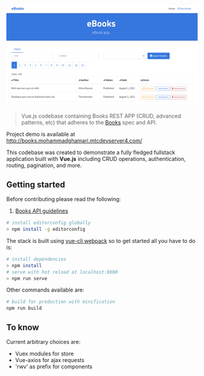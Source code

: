 # ![Books FrontEnd App](./books.png)

> Vue.js codebase containing Books REST APP (CRUD, advanced patterns, etc) that adheres to the [Books](https://github.com/developer2700/books) spec and API.

Project demo is available at http://books.mohammadghamari.mtcdevserver4.com/

This codebase was created to demonstrate a fully fledged fullstack application built with **Vue.js** including CRUD operations, authentication, routing, pagination, and more.

## Getting started

Before contributing please read the following:

1. [Books API guidelines](https://github.com/developer2700/books)

```bash
# install editorconfig globally
> npm install -g editorconfig
```

The stack is built using [vue-cli webpack](https://github.com/vuejs-templates/webpack) so to get started all you have to do is:

``` bash
# install dependencies
> npm install
# serve with hot reload at localhost:8080
> npm run serve
```

Other commands available are:

``` bash
# build for production with minification
npm run build
```

## To know

Current arbitrary choices are:

- Vuex modules for store
- Vue-axios for ajax requests
- 'rwv' as prefix for components
